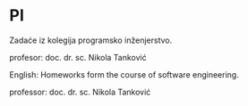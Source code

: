 # PI
Zadaće iz kolegija programsko inženjerstvo.

profesor: doc. dr. sc. Nikola Tanković



English:
Homeworks form the course of software engineering.

professor: doc. dr. sc. Nikola Tanković
